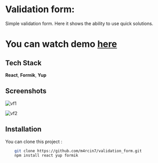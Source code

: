 # Validation form:

Simple validation form. Here it shows the ability to use quick solutions.


# You can watch demo [here](https://validation-form-snowy.vercel.app/)


## Tech Stack

**React**, **Formik**, **Yup**


## Screenshots

![vf1](https://github.com/user-attachments/assets/a1628282-cb51-43e8-ab3f-786b26ff8ea3)

![vf2](https://github.com/user-attachments/assets/841a1569-2392-4848-9b52-64410cca317c)



## Installation

You can clone this project :

```bash
    git clone https://github.com/m4rcin7/validation_form.git
    npm install react yup formik
```
    
